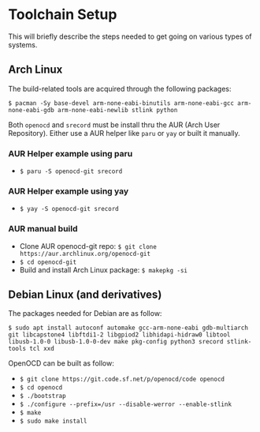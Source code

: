 # Toolchain Setup

This will briefly describe the steps needed to get going on various
types of systems.

## Arch Linux

The build-related tools are acquired through the following packages:

`$ pacman -Sy base-devel arm-none-eabi-binutils arm-none-eabi-gcc
arm-none-eabi-gdb arm-none-eabi-newlib stlink python`

Both `openocd` and `srecord` must be install thru the AUR
(Arch User Repository). Either use a AUR helper like `paru` or `yay` or
built it manually.

### AUR Helper example using paru

- `$ paru -S openocd-git srecord`

### AUR Helper example using yay

- `$ yay -S openocd-git srecord`

### AUR manual build

- Clone AUR openocd-git repo: `$ git clone https://aur.archlinux.org/openocd-git`
- `$ cd openocd-git`
- Build and install Arch Linux package: `$ makepkg -si`

## Debian Linux (and derivatives)

The packages needed for Debian are as follow:

`$ sudo apt install autoconf automake gcc-arm-none-eabi gdb-multiarch
 git libcapstone4 libftdi1-2 libgpiod2 libhidapi-hidraw0 libtool
 libusb-1.0-0 libusb-1.0-0-dev make pkg-config python3 srecord
 stlink-tools tcl xxd`

OpenOCD can be built as follow:

- `$ git clone https://git.code.sf.net/p/openocd/code openocd`
- `$ cd openocd`
- `$ ./bootstrap`
- `$ ./configure --prefix=/usr --disable-werror --enable-stlink`
- `$ make`
- `$ sudo make install`
